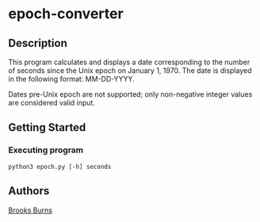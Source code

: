 # epoch-converter

## Description

This program calculates and displays a date corresponding to the number of
seconds since the Unix epoch on January 1, 1970. The date is displayed in
the following format: MM-DD-YYYY.

Dates pre-Unix epoch are not supported; only non-negative integer values are
considered valid input.

## Getting Started

### Executing program

```python3 epoch.py [-h] seconds```

## Authors

[Brooks Burns](https://github.com/Brrookss)